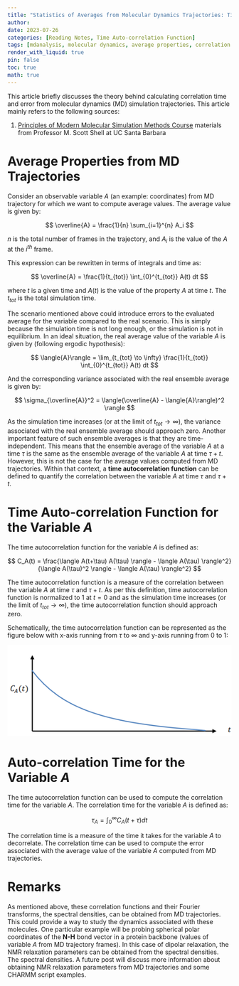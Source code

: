 ```yaml
---
title: "Statistics of Averages from Molecular Dynamics Trajectories: Time Auto-correlation Function"
author:
date: 2023-07-26 
categories: [Reading Notes, Time Auto-correlation Function]
tags: [mdanalysis, molecular dynamics, average properties, correlation time ]
render_with_liquid: true
pin: false
toc: true
math: true
---
```


This article briefly discusses the theory behind calculating correlation time and error from molecular dynamics (MD) simulation trajectories. This article mainly refers to the following sources:
1. [Principles of Modern Molecular Simulation Methods Course](https://sites.engineering.ucsb.edu/~shell/che210d/) materials from Professor M. Scott Shell at UC Santa Barbara

# Average Properties from MD Trajectories

Consider an observable variable $A$ (an example: coordinates) from MD trajectory for which we want to compute average values. The average value is given by:

$$
\overline{A} = \frac{1}{n} \sum_{i=1}^{n} A_i
$$

$n$ is the total number of frames in the trajectory, and $A_i$ is the value of the $A$ at the $i^{th}$ frame.

This expression can be rewritten in terms of integrals and time as:

$$
\overline{A}  = \frac{1}{t_{tot}} \int_{0}^{t_{tot}} A(t) dt
$$

where $t$ is a given time and $A(t)$ is the value of the property $A$ at time $t$. The $t_{tot}$ is the total simulation time.

The scenario mentioned above could introduce errors to the evaluated average for the variable compared to the real scenario. This is simply because the simulation time is not long enough, or the simulation is not in equilibrium. In an ideal situation, the real average value of the variable $A$ is given by (following ergodic hypothesis):

$$
\langle{A}\rangle = \lim_{t_{tot} \to \infty} \frac{1}{t_{tot}} \int_{0}^{t_{tot}} A(t) dt
$$

And the corresponding variance associated with the real ensemble average is given by:

$$
\sigma_{\overline{A}}^2 = \langle(\overline{A} - \langle{A}\rangle)^2 \rangle
$$

As the simulation time increases (or at the limit of ${t_{tot} \to \infty}$), the variance associated with the real ensemble average should approach zero. Another important feature of such ensemble averages is that they are time-independent. This means that the ensemble average of the variable $A$ at a time $\tau$ is the same as the ensemble average of the variable $A$ at time $\tau + t$. However, this is not the case for the average values computed from MD trajectories. Within that context, a **time autocorrelation function** can be defined to quantify the correlation between the variable $A$ at time $\tau$ and $\tau + t$.


# Time Auto-correlation Function for the Variable $A$

The time autocorrelation function for the variable $A$ is defined as:

$$
C_A(t) = \frac{\langle A(t+\tau) A(\tau) \rangle - \langle A(\tau) \rangle^2}{\langle A(\tau)^2 \rangle - \langle A(\tau) \rangle^2}
$$

The time autocorrelation function is a measure of the correlation between the variable $A$ at time $\tau$ and $\tau + t$.  As per this definition, time autocorrelation function is normalized to 1 at $t=0$ and as the simulation time increases (or the limit of ${t_{tot} \to \infty}$), the time autocorrelation function should approach zero. 

Schematically, the time autocorrelation function can be represented as the figure below with x-axis running from $\tau$ to $\infty$ and y-axis running from 0 to 1:

![Time autocorrelation function](/assets/2023-07-26/correl-fun-scheme.png)

# Auto-correlation Time for the Variable $A$

The time autocorrelation function can be used to compute the correlation time for the variable $A$. The correlation time for the variable $A$ is defined as:

$$
\tau_A = \int_{0}^{\infty} C_A(t+\tau) dt
$$


The correlation time is a measure of the time it takes for the variable $A$ to decorrelate. The correlation time can be used to compute the error associated with the average value of the variable $A$ computed from MD trajectories.

# Remarks

As mentioned above, these correlation functions and their Fourier transforms, the spectral densities, can be obtained from MD trajectories. This could provide a way to study the dynamics associated with these molecules. One particular example will be probing spherical polar coordinates of the **N-H** bond vector in a protein backbone (values of variable $A$ from MD trajectory frames). In this case of dipolar relaxation, the NMR relaxation parameters can be obtained from the spectral densities. The spectral densities. A future post will discuss more information about obtaining NMR relaxation parameters from MD trajectories and some CHARMM script examples.





